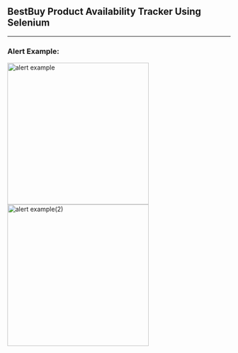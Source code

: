 ## BestBuy Product Availability Tracker Using Selenium

---

### Alert Example:
<img width="319" alt="alert example" src="https://user-images.githubusercontent.com/98851253/163687931-e84b7c32-4739-499a-a540-606cd18512ad.png">
<img width="319" alt="alert example(2)" src="https://user-images.githubusercontent.com/98851253/163689723-1c9fd2cb-31cb-473a-b6ab-413e516fdc53.png">
